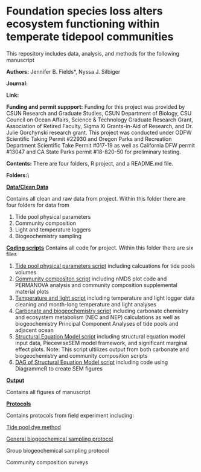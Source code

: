 # Foundation species loss alters ecosystem functioning within temperate tidepool communities 

This repository includes data, analysis, and methods for the following manuscript

**Authors:** Jennifer B. Fields*, Nyssa J. Silbiger

**Journal:**

**Link:**


**Funding and permit suppport:** Funding for this project was provided by CSUN Research and Graduate Studies, CSUN Department of Biology, CSU Council on Ocean Affairs, Science & Technology Graduate Research Grant, Association of Retired Faculty, Sigma Xi Grants-in-Aid of Research, and Dr. Julie Gorchynski research grant. This project was conducted under ODFW Scientific Taking Permit #22930 and Oregon Parks and Recreation Department Scientific Take Permit #017-19 as well as California DFW permit #13047 and CA State Parks permit #18-820-50 for preliminary testing. 


**Contents:** There are four folders, R project, and a README.md file.

**Folders:**\

**[Data/Clean Data](https://github.com/jenniferfields/EcoFunORTidepools/tree/master/Data)**

Contains all clean and raw data from project. Within this folder there are four folders for data from 
1. Tide pool physical parameters
2. Community composition
3. Light and temperature loggers
4. Biogeochemistry sampling

**[Coding scripts](https://github.com/jenniferfields/EcoFunORTidepools/tree/master/Scripts)**
Contains all code for project. Within this folder there are six files
1. [Tide pool physical parameters script](https://github.com/jenniferfields/EcoFunORTidepools/blob/master/Scripts/tidepoolphysicalparameters.R) 
including calcuations for tide pools volumes 
2. [Community compositon script](https://github.com/jenniferfields/EcoFunORTidepools/blob/master/Scripts/CommunityComp.R)
including nMDS plot code and PERMANOVA analysis and community composition supplemental material plots
3. [Temperature and light script](https://github.com/jenniferfields/EcoFunORTidepools/blob/master/Scripts/TemperatureandLight.R) 
including temperature and light logger data cleaning and month-long temperature and light analyses
4. [Carbonate and biogeochemistry script](https://github.com/jenniferfields/EcoFunORTidepools/blob/master/Scripts/CleanCarbChem.R) 
including carbonate chemistry and ecosystem metabolism (NEC and NEP) calculations as well as biogeochemistry Principal Component Analyses of tide pools and adjacent ocean
5. [Structural Equation Model script](https://github.com/jenniferfields/EcoFunORTidepools/blob/master/Scripts/SEMScript.R) 
including structural equation model input data, PiecewiseSEM model framework, and significant marginal effect plots. Note: This script ultilizes output from both carbonate and biogeochemistry and community composition scripts
6. [DAG of Structural Equation Model script](https://github.com/jenniferfields/EcoFunORTidepools/blob/master/Scripts/DAGSEMscript.R) 
including code using DiagrammeR to create SEM figures

**[Output](https://github.com/jenniferfields/EcoFunORTidepools/tree/master/Output)**

Contains all figures of manuscript

**[Protocols](https://github.com/jenniferfields/EcoFunORTidepools/tree/master/Protocols)**

Contains protocols from field experiment including:

[Tide pool dye method](https://github.com/jenniferfields/EcoFunORTidepools/blob/master/Protocols/Dye_Method_Protocol)


[General biogeochemical sampling protocol](https://github.com/jenniferfields/EcoFunORTidepools/blob/master/Protocols/TidePoolSampling_SOP.md)

Group biogeochemical sampling protocol

Community composition surveys



